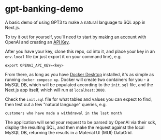 # gpt-banking-demo
A basic demo of using GPT3 to make a natural language to SQL app in Next.js.

To try it out for yourself, you'll need to start by [making an account](https://beta.openai.com/signup) with OpenAI and creating an [API Key](https://beta.openai.com/account/api-keys).

After you have your key, clone this repo, cd into it, and place your key in an `env.local` file (or just export it on your command line), e.g. 

```
export OPENAI_API_KEY=<key>
```

From there, as long as you have [Docker Desktop](https://www.docker.com/products/docker-desktop/) installed, it's as simple as running `docker compose up`. Docker will create two containers for you - a MySQL DB, which will be populated according to the `init.sql` file, and the Next.js app itself, which will run at `localhost:3000`. 

Check the `init.sql` file for what tables and values you can expect to find, then test out a few "natural language" queries, e.g.

```
customers who have made a withdrawal in the last month
```

The application will send your request to be parsed by OpenAI via their sdk, display the resulting SQL, and then make the request against the local MySQL DB, returning the results in a Material UI (MUI) DataGrid.

